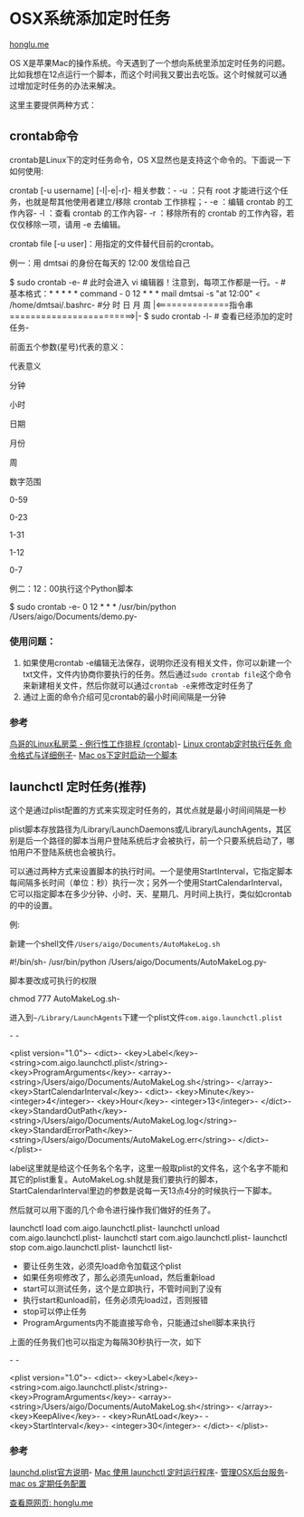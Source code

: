 # OSX系统添加定时任务

[honglu.me](https://honglu.me/2014/09/20/OSX%E7%B3%BB%E7%BB%9F%E6%B7%BB%E5%8A%A0%E5%AE%9A%E6%97%B6%E4%BB%BB%E5%8A%A1/)

OS X是苹果Mac的操作系统。今天遇到了一个想向系统里添加定时任务的问题。比如我想在12点运行一个脚本，而这个时间我又要出去吃饭。这个时候就可以通过增加定时任务的办法来解决。

这里主要提供两种方式：

## crontab命令

crontab是Linux下的定时任务命令，OS X显然也是支持这个命令的。下面说一下如何使用:

crontab \[-u username\] \[-l|-e|-r\]-
相关参数：-
\-u ：只有 root 才能进行这个任务，也就是帮其他使用者建立/移除 crontab 工作排程；-
\-e ：编辑 crontab 的工作內容-
\-l ：查看 crontab 的工作內容-
\-r ：移除所有的 crontab 的工作內容，若仅仅移除一项，请用 -e 去编辑。

crontab file \[-u user\]：用指定的文件替代目前的crontab。

例一：用 dmtsai 的身份在每天的 12:00 发信给自己

$ sudo crontab -e-
\# 此时会进入 vi 编辑器！注意到，每项工作都是一行。-
\# 基本格式：\* \* \* \* \* command -
0 12 \* \* \* mail dmtsai -s "at 12:00" < /home/dmtsai/.bashrc-
#分 时 日 月 周 |<==============指令串========================>|-
$ sudo crontab -l-
\# 查看已经添加的定时任务-

前面五个参数(星号)代表的意义：

代表意义

分钟

小时

日期

月份

周

数字范围

0-59

0-23

1-31

1-12

0-7

例二：12：00执行这个Python脚本

$ sudo crontab -e-
0 12 \* \* \* /usr/bin/python /Users/aigo/Documents/demo.py-

### 使用问题：

1.  如果使用crontab -e编辑无法保存，说明你还没有相关文件，你可以新建一个txt文件，文件内协商你要执行的任务。然后通过`sudo crontab file`这个命令来新建相关文件，然后你就可以通过`crontab -e`来修改定时任务了
2.  通过上面的命令介绍可见crontab的最小时间间隔是一分钟

### 参考

[鸟哥的Linux私房菜 - 例行性工作排程 (crontab)](http://linux.vbird.org/linux_basic/0430cron.php#cron)-
[Linux crontab定时执行任务 命令格式与详细例子](http://www.jb51.net/LINUXjishu/19905.html "垃圾中文技术性网站")-
[Mac os下定时启动一个脚本](http://blog.sina.com.cn/s/blog_60b45f2301011hqp.html)

## launchctl 定时任务(推荐)

这个是通过plist配置的方式来实现定时任务的，其优点就是最小时间间隔是一秒

plist脚本存放路径为/Library/LaunchDaemons或/Library/LaunchAgents，其区别是后一个路径的脚本当用户登陆系统后才会被执行，前一个只要系统启动了，哪怕用户不登陆系统也会被执行。

可以通过两种方式来设置脚本的执行时间。一个是使用StartInterval，它指定脚本每间隔多长时间（单位：秒）执行一次；另外一个使用StartCalendarInterval，它可以指定脚本在多少分钟、小时、天、星期几、月时间上执行，类似如crontab的中的设置。

例:

新建一个shell文件`/Users/aigo/Documents/AutoMakeLog.sh`

#!/bin/sh-
/usr/bin/python /Users/aigo/Documents/AutoMakeLog.py-

脚本要改成可执行的权限

chmod 777 AutoMakeLog.sh-

进入到`~/Library/LaunchAgents`下建一个plist文件`com.aigo.launchctl.plist`

<?xml version="1.0" encoding="UTF-8"?>-
<!DOCTYPE plist PUBLIC "-//Apple//DTD PLIST 1.0//EN" "http://www.apple.com/DTDs/PropertyList-1.0.dtd">-
<plist version\="1.0"\>-
<dict\>-
 <key\>Label</key\>-
 <string\>com.aigo.launchctl.plist</string\>-
 <key\>ProgramArguments</key\>-
 <array\>-
 <string\>/Users/aigo/Documents/AutoMakeLog.sh</string\>-
 </array\>-
 <key\>StartCalendarInterval</key\>-
 <dict\>-
 <key\>Minute</key\>-
 <integer\>4</integer\>-
 <key\>Hour</key\>-
 <integer\>13</integer\>-
 </dict\>-
 <key\>StandardOutPath</key\>-
<string\>/Users/aigo/Documents/AutoMakeLog.log</string\>-
<key\>StandardErrorPath</key\>-
<string\>/Users/aigo/Documents/AutoMakeLog.err</string\>-
</dict\>-
</plist\>-

label这里就是给这个任务名个名字，这里一般取plist的文件名，这个名字不能和其它的plist重复。AutoMakeLog.sh就是我们要执行的脚本，StartCalendarInterval里边的参数是说每一天13点4分的时候执行一下脚本。

然后就可以用下面的几个命令进行操作我们做好的任务了。

launchctl load com.aigo.launchctl.plist-
launchctl unload com.aigo.launchctl.plist-
launchctl start com.aigo.launchctl.plist-
launchctl stop com.aigo.launchctl.plist-
launchctl list-

*   要让任务生效，必须先load命令加载这个plist
*   如果任务呗修改了，那么必须先unload，然后重新load
*   start可以测试任务，这个是立即执行，不管时间到了没有
*   执行start和unload前，任务必须先load过，否则报错
*   stop可以停止任务
*   ProgramArguments内不能直接写命令，只能通过shell脚本来执行

上面的任务我们也可以指定为每隔30秒执行一次，如下

<?xml version="1.0" encoding="UTF-8"?>-
<!DOCTYPE plist PUBLIC "-//Apple//DTD PLIST 1.0//EN" "http://www.apple.com/DTDs/PropertyList-1.0.dtd">-
<plist version\="1.0"\>-
<dict\>-
 <key\>Label</key\>-
 <string\>com.aigo.launchctl.plist</string\>-
 <key\>ProgramArguments</key\>-
 <array\>-
 <string\>/Users/aigo/Documents/AutoMakeLog.sh</string\>-
 </array\>-
 <key\>KeepAlive</key\>-
 <false/>-
 <key\>RunAtLoad</key\>-
 <true/>-
 <key\>StartInterval</key\>-
 <integer\>30</integer\>-
</dict\>-
</plist\>-

### 参考

[launchd.plist官方说明](https://developer.apple.com/library/mac/documentation/Darwin/Reference/ManPages/man5/launchd.plist.5.html)-
[Mac 使用 launchctl 定时运行程序](https://my.oschina.net/jackin/blog/263024)-
[管理OSX后台服务](http://blog.ixtr.me/2012/05/osx%E5%90%8E%E5%8F%B0%E6%9C%8D%E5%8A%A1%E7%AE%A1%E7%90%86/)-
[mac os 定期任务配置](http://www.netingcn.com/mac-os-plist.html)

[查看原网页: honglu.me](https://honglu.me/2014/09/20/OSX%E7%B3%BB%E7%BB%9F%E6%B7%BB%E5%8A%A0%E5%AE%9A%E6%97%B6%E4%BB%BB%E5%8A%A1/)